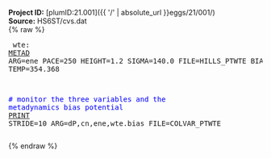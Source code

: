 **Project ID:** [plumID:21.001]({{ '/' | absolute_url }}eggs/21/001/)  
**Source:** HS6ST/cvs.dat  
{% raw %}<pre>
wte: <a href="https://plumed.github.io/doc-master/user-doc/html/_m_e_t_a_d.html">METAD</a> ARG=ene PACE=250 HEIGHT=1.2 SIGMA=140.0 FILE=HILLS_PTWTE BIASFACTOR=16.0 TEMP=354.368

<span style="color:blue"># monitor the three variables and the metadynamics bias potential</span>
<a href="https://plumed.github.io/doc-master/user-doc/html/_p_r_i_n_t.html">PRINT</a> STRIDE=10 ARG=dP,cn,ene,wte.bias FILE=COLVAR_PTWTE
</pre>{% endraw %}
